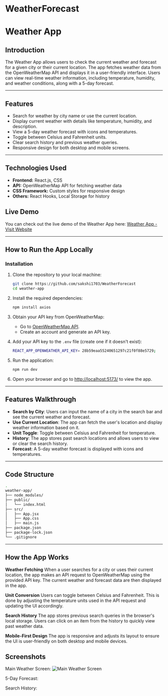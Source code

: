 # WeatherForecast
# Weather App

## Introduction
The Weather App allows users to check the current weather and forecast for a given city or their current location. The app fetches weather data from the OpenWeatherMap API and displays it in a user-friendly interface. Users can view real-time weather information, including temperature, humidity, and weather conditions, along with a 5-day forecast.

---

## Features
- Search for weather by city name or use the current location.
- Display current weather with details like temperature, humidity, and description.
- View a 5-day weather forecast with icons and temperatures.
- Toggle between Celsius and Fahrenheit units.
- Clear search history and previous weather queries.
- Responsive design for both desktop and mobile screens.

---

## Technologies Used
- **Frontend:** React.js, CSS
- **API:** OpenWeatherMap API for fetching weather data
- **CSS Framework:** Custom styles for responsive design
- **Others:** React Hooks, Local Storage for history

## Live Demo
You can check out the live demo of the Weather App here:
[Weather App - Visit Website](https://your-deployed-app-link.com)

---

## How to Run the App Locally

### Installation
1. Clone the repository to your local machine:
    ```bash
    git clone https://github.com/sakshi1703/WeatherForecast
    cd weather-app
    ```

2. Install the required dependencies:
    ```bash
    npm install axios
    ```

3. Obtain your API key from OpenWeatherMap:
    - Go to [OpenWeatherMap API](https://openweathermap.org/).
    - Create an account and generate an API key.

4. Add your API key to the `.env` file (create one if it doesn't exist):
    ```bash
    REACT_APP_OPENWEATHER_API_KEY= 28b59eaa55240651297c21f0f88e5729;
    ```

5. Run the application:
    ```bash
    npm run dev
    ```

6. Open your browser and go to [http://localhost:5173/](http://localhost:5173/) to view the app.

---

## Features Walkthrough
- **Search by City**: Users can input the name of a city in the search bar and see the current weather and forecast.
- **Use Current Location**: The app can fetch the user's location and display weather information based on it.
- **Unit Toggle**: Toggle between Celsius and Fahrenheit for temperature.
- **History**: The app stores past search locations and allows users to view or clear the search history.
- **Forecast**: A 5-day weather forecast is displayed with icons and temperatures.

---

## Code Structure
```bash
.
weather-app/
├── node_modules/
├── public/
│   └── index.html
├── src/
│   ├── App.jsx
│   ├── App.css
│   ├── main.js
├── package.json
├── package-lock.json
└── .gitignore 
```
---

## How the App Works

**Weather Fetching**
When a user searches for a city or uses their current location, the app makes an API request to OpenWeatherMap using the provided API key.
The current weather and forecast data are then displayed in the app.

**Unit Conversion**
Users can toggle between Celsius and Fahrenheit. This is done by adjusting the temperature units used in the API request and updating the UI accordingly.

**Search History**
The app stores previous search queries in the browser's local storage. Users can click on an item from the history to quickly view past weather data.

**Mobile-First Design**
The app is responsive and adjusts its layout to ensure the UI is user-friendly on both desktop and mobile devices.

## Screenshots
Main Weather Screen:
![Main Weather Screen](../weather_app/src/assets/main_weather_screen.png)

5-Day Forecast:

Search History: